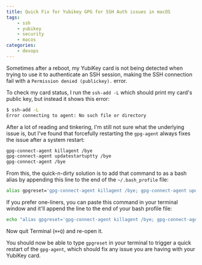 ```yaml
---
title: Quick Fix for Yubikey GPG for SSH Auth issues in macOS
tags:
    - ssh
    - yubikey
    - security
    - macos
categories:
    - devops
---
```


Sometimes after a reboot, my YubiKey card is not being detected when trying to use it to authenticate an SSH session, making the SSH connection fail with a `Permission denied (publickey).` error.

To check my card status, I run the `ssh-add -L` which should print my card's public key, but instead it shows this error:


```bash 
$ ssh-add -L
Error connecting to agent: No such file or directory
```

After a lot of reading and tinkering, I'm still not sure what the underlying issue is, but I've found that forcefully restarting the `gpg-agent` always fixes the issue after a system restart:

```bash
gpg-connect-agent killagent /bye
gpg-connect-agent updatestartuptty /bye
gpg-connect-agent /bye
```


From this, the quick-n-dirty solution is to add that command to as a bash alias by appending this line to the end of the `~/.bash_profile` file:


```bash
alias gpgreset='gpg-connect-agent killagent /bye; gpg-connect-agent updatestartuptty /bye; gpg-connect-agent /bye'
```

If you prefer one-liners, you can paste this command in your terminal window and it'll append the line to the end of your bash profile file:

```bash
echo "alias gpgreset='gpg-connect-agent killagent /bye; gpg-connect-agent updatestartuptty /bye; gpg-connect-agent /bye'" >> ~/.bash_profile
```

Now quit Terminal (`⌘+Q`) and re-open it.

You should now be able to type `gpgreset` in your terminal to trigger a quick restart of the `gpg-agent`, which should fix any issue you are having with your YubiKey card.
